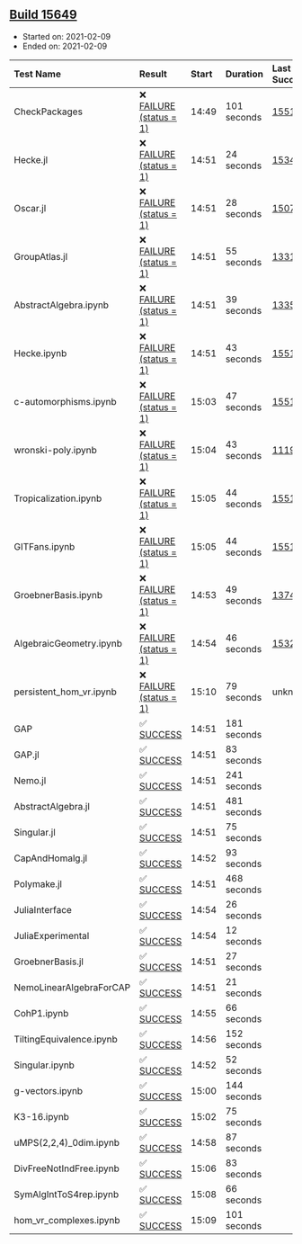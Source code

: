 ## [Build 15649](https://oscarci.mathematik.uni-kl.de/job/oscar/15649/)

* Started on: 2021-02-09
* Ended on: 2021-02-09

| Test Name    | Result | Start | Duration | Last Success | First Failure |
|:-------------|:-------|:------|:---------|:-------------|:--------------|
| CheckPackages | ❌ [FAILURE (status = 1)](https://oscarci.mathematik.uni-kl.de/job/oscar/15649/artifact/logs/build-15649/CheckPackages.log) | 14:49 | 101 seconds | [15514](https://oscarci.mathematik.uni-kl.de/job/oscar/15514/) | [15515](https://oscarci.mathematik.uni-kl.de/job/oscar/15515/) |
| Hecke.jl | ❌ [FAILURE (status = 1)](https://oscarci.mathematik.uni-kl.de/job/oscar/15649/artifact/logs/build-15649/Hecke.jl.log) | 14:51 | 24 seconds | [15344](https://oscarci.mathematik.uni-kl.de/job/oscar/15344/) | [15348](https://oscarci.mathematik.uni-kl.de/job/oscar/15348/) |
| Oscar.jl | ❌ [FAILURE (status = 1)](https://oscarci.mathematik.uni-kl.de/job/oscar/15649/artifact/logs/build-15649/Oscar.jl.log) | 14:51 | 28 seconds | [15079](https://oscarci.mathematik.uni-kl.de/job/oscar/15079/) | [15080](https://oscarci.mathematik.uni-kl.de/job/oscar/15080/) |
| GroupAtlas.jl | ❌ [FAILURE (status = 1)](https://oscarci.mathematik.uni-kl.de/job/oscar/15649/artifact/logs/build-15649/GroupAtlas.jl.log) | 14:51 | 55 seconds | [13311](https://oscarci.mathematik.uni-kl.de/job/oscar/13311/) | [13312](https://oscarci.mathematik.uni-kl.de/job/oscar/13312/) |
| AbstractAlgebra.ipynb | ❌ [FAILURE (status = 1)](https://oscarci.mathematik.uni-kl.de/job/oscar/15649/artifact/logs/build-15649/AbstractAlgebra.ipynb.log) | 14:51 | 39 seconds | [13355](https://oscarci.mathematik.uni-kl.de/job/oscar/13355/) | [13356](https://oscarci.mathematik.uni-kl.de/job/oscar/13356/) |
| Hecke.ipynb | ❌ [FAILURE (status = 1)](https://oscarci.mathematik.uni-kl.de/job/oscar/15649/artifact/logs/build-15649/Hecke.ipynb.log) | 14:51 | 43 seconds | [15514](https://oscarci.mathematik.uni-kl.de/job/oscar/15514/) | [15515](https://oscarci.mathematik.uni-kl.de/job/oscar/15515/) |
| c-automorphisms.ipynb | ❌ [FAILURE (status = 1)](https://oscarci.mathematik.uni-kl.de/job/oscar/15649/artifact/logs/build-15649/c-automorphisms.ipynb.log) | 15:03 | 47 seconds | [15514](https://oscarci.mathematik.uni-kl.de/job/oscar/15514/) | [15515](https://oscarci.mathematik.uni-kl.de/job/oscar/15515/) |
| wronski-poly.ipynb | ❌ [FAILURE (status = 1)](https://oscarci.mathematik.uni-kl.de/job/oscar/15649/artifact/logs/build-15649/wronski-poly.ipynb.log) | 15:04 | 43 seconds | [11192](https://oscarci.mathematik.uni-kl.de/job/oscar/11192/) | [11193](https://oscarci.mathematik.uni-kl.de/job/oscar/11193/) |
| Tropicalization.ipynb | ❌ [FAILURE (status = 1)](https://oscarci.mathematik.uni-kl.de/job/oscar/15649/artifact/logs/build-15649/Tropicalization.ipynb.log) | 15:05 | 44 seconds | [15514](https://oscarci.mathematik.uni-kl.de/job/oscar/15514/) | [15515](https://oscarci.mathematik.uni-kl.de/job/oscar/15515/) |
| GITFans.ipynb | ❌ [FAILURE (status = 1)](https://oscarci.mathematik.uni-kl.de/job/oscar/15649/artifact/logs/build-15649/GITFans.ipynb.log) | 15:05 | 44 seconds | [15514](https://oscarci.mathematik.uni-kl.de/job/oscar/15514/) | [15515](https://oscarci.mathematik.uni-kl.de/job/oscar/15515/) |
| GroebnerBasis.ipynb | ❌ [FAILURE (status = 1)](https://oscarci.mathematik.uni-kl.de/job/oscar/15649/artifact/logs/build-15649/GroebnerBasis.ipynb.log) | 14:53 | 49 seconds | [13748](https://oscarci.mathematik.uni-kl.de/job/oscar/13748/) | [13749](https://oscarci.mathematik.uni-kl.de/job/oscar/13749/) |
| AlgebraicGeometry.ipynb | ❌ [FAILURE (status = 1)](https://oscarci.mathematik.uni-kl.de/job/oscar/15649/artifact/logs/build-15649/AlgebraicGeometry.ipynb.log) | 14:54 | 46 seconds | [15322](https://oscarci.mathematik.uni-kl.de/job/oscar/15322/) | [15323](https://oscarci.mathematik.uni-kl.de/job/oscar/15323/) |
| persistent_hom_vr.ipynb | ❌ [FAILURE (status = 1)](https://oscarci.mathematik.uni-kl.de/job/oscar/15649/artifact/logs/build-15649/persistent_hom_vr.ipynb.log) | 15:10 | 79 seconds | unknown | unknown |
| GAP | ✅ [SUCCESS](https://oscarci.mathematik.uni-kl.de/job/oscar/15649/artifact/logs/build-15649/GAP.log) | 14:51 | 181 seconds |  |  |
| GAP.jl | ✅ [SUCCESS](https://oscarci.mathematik.uni-kl.de/job/oscar/15649/artifact/logs/build-15649/GAP.jl.log) | 14:51 | 83 seconds |  |  |
| Nemo.jl | ✅ [SUCCESS](https://oscarci.mathematik.uni-kl.de/job/oscar/15649/artifact/logs/build-15649/Nemo.jl.log) | 14:51 | 241 seconds |  |  |
| AbstractAlgebra.jl | ✅ [SUCCESS](https://oscarci.mathematik.uni-kl.de/job/oscar/15649/artifact/logs/build-15649/AbstractAlgebra.jl.log) | 14:51 | 481 seconds |  |  |
| Singular.jl | ✅ [SUCCESS](https://oscarci.mathematik.uni-kl.de/job/oscar/15649/artifact/logs/build-15649/Singular.jl.log) | 14:51 | 75 seconds |  |  |
| CapAndHomalg.jl | ✅ [SUCCESS](https://oscarci.mathematik.uni-kl.de/job/oscar/15649/artifact/logs/build-15649/CapAndHomalg.jl.log) | 14:52 | 93 seconds |  |  |
| Polymake.jl | ✅ [SUCCESS](https://oscarci.mathematik.uni-kl.de/job/oscar/15649/artifact/logs/build-15649/Polymake.jl.log) | 14:51 | 468 seconds |  |  |
| JuliaInterface | ✅ [SUCCESS](https://oscarci.mathematik.uni-kl.de/job/oscar/15649/artifact/logs/build-15649/JuliaInterface.log) | 14:54 | 26 seconds |  |  |
| JuliaExperimental | ✅ [SUCCESS](https://oscarci.mathematik.uni-kl.de/job/oscar/15649/artifact/logs/build-15649/JuliaExperimental.log) | 14:54 | 12 seconds |  |  |
| GroebnerBasis.jl | ✅ [SUCCESS](https://oscarci.mathematik.uni-kl.de/job/oscar/15649/artifact/logs/build-15649/GroebnerBasis.jl.log) | 14:51 | 27 seconds |  |  |
| NemoLinearAlgebraForCAP | ✅ [SUCCESS](https://oscarci.mathematik.uni-kl.de/job/oscar/15649/artifact/logs/build-15649/NemoLinearAlgebraForCAP.log) | 14:51 | 21 seconds |  |  |
| CohP1.ipynb | ✅ [SUCCESS](https://oscarci.mathematik.uni-kl.de/job/oscar/15649/artifact/logs/build-15649/CohP1.ipynb.log) | 14:55 | 66 seconds |  |  |
| TiltingEquivalence.ipynb | ✅ [SUCCESS](https://oscarci.mathematik.uni-kl.de/job/oscar/15649/artifact/logs/build-15649/TiltingEquivalence.ipynb.log) | 14:56 | 152 seconds |  |  |
| Singular.ipynb | ✅ [SUCCESS](https://oscarci.mathematik.uni-kl.de/job/oscar/15649/artifact/logs/build-15649/Singular.ipynb.log) | 14:52 | 52 seconds |  |  |
| g-vectors.ipynb | ✅ [SUCCESS](https://oscarci.mathematik.uni-kl.de/job/oscar/15649/artifact/logs/build-15649/g-vectors.ipynb.log) | 15:00 | 144 seconds |  |  |
| K3-16.ipynb | ✅ [SUCCESS](https://oscarci.mathematik.uni-kl.de/job/oscar/15649/artifact/logs/build-15649/K3-16.ipynb.log) | 15:02 | 75 seconds |  |  |
| uMPS(2,2,4)_0dim.ipynb | ✅ [SUCCESS](https://oscarci.mathematik.uni-kl.de/job/oscar/15649/artifact/logs/build-15649/uMPS-2-2-4-_0dim.ipynb.log) | 14:58 | 87 seconds |  |  |
| DivFreeNotIndFree.ipynb | ✅ [SUCCESS](https://oscarci.mathematik.uni-kl.de/job/oscar/15649/artifact/logs/build-15649/DivFreeNotIndFree.ipynb.log) | 15:06 | 83 seconds |  |  |
| SymAlgIntToS4rep.ipynb | ✅ [SUCCESS](https://oscarci.mathematik.uni-kl.de/job/oscar/15649/artifact/logs/build-15649/SymAlgIntToS4rep.ipynb.log) | 15:08 | 66 seconds |  |  |
| hom_vr_complexes.ipynb | ✅ [SUCCESS](https://oscarci.mathematik.uni-kl.de/job/oscar/15649/artifact/logs/build-15649/hom_vr_complexes.ipynb.log) | 15:09 | 101 seconds |  |  |
